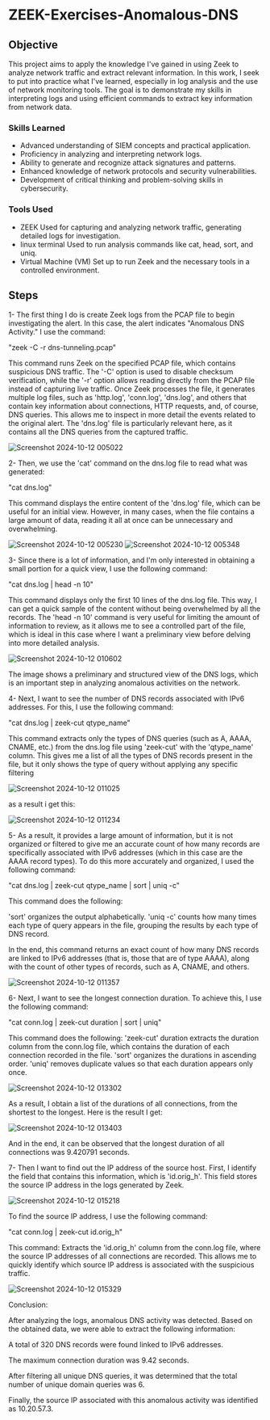 # ZEEK-Exercises-Anomalous-DNS

## Objective
This project aims to apply the knowledge I've gained in using Zeek to analyze network traffic and extract relevant information. In this work, I seek to put into practice what I've learned, especially in log analysis and the use of network monitoring tools. The goal is to demonstrate my skills in interpreting logs and using efficient commands to extract key information from network data.


### Skills Learned

- Advanced understanding of SIEM concepts and practical application.
- Proficiency in analyzing and interpreting network logs.
- Ability to generate and recognize attack signatures and patterns.
- Enhanced knowledge of network protocols and security vulnerabilities.
- Development of critical thinking and problem-solving skills in cybersecurity.

### Tools Used

- ZEEK Used for capturing and analyzing network traffic, generating detailed logs for investigation.
- linux terminal Used to run analysis commands like cat, head, sort, and uniq.
- Virtual Machine (VM) Set up to run Zeek and the necessary tools in a controlled environment.

## Steps
1- The first thing I do is create Zeek logs from the PCAP file to begin investigating the alert. In this case, the alert indicates "Anomalous DNS Activity." I use the command:

"zeek -C -r dns-tunneling.pcap"

This command runs Zeek on the specified PCAP file, which contains suspicious DNS traffic. The '-C' option is used to disable checksum verification, while the '-r' option allows reading directly from the PCAP file instead of capturing live traffic.
Once Zeek processes the file, it generates multiple log files, such as 'http.log', 'conn.log', 'dns.log', and others that contain key information about connections, HTTP requests, and, of course, DNS queries. This allows me to inspect in more detail the events related to the original alert. The 'dns.log' file is particularly relevant here, as it contains all the DNS queries from the captured traffic.

![Screenshot 2024-10-12 005022](https://github.com/user-attachments/assets/d7eb4099-6f2e-4128-976e-def8766ddc07)

2- Then, we use the 'cat' command on the dns.log file to read what was generated:

"cat dns.log"

This command displays the entire content of the 'dns.log' file, which can be useful for an initial view. However, in many cases, when the file contains a large amount of data, reading it all at once can be unnecessary and overwhelming.

![Screenshot 2024-10-12 005230](https://github.com/user-attachments/assets/3b3416a0-f4d7-45d9-91a9-0e1662c6a0d9)
![Screenshot 2024-10-12 005348](https://github.com/user-attachments/assets/3f44d5f6-d4dd-4304-864c-52a1578a0bf6)

3- Since there is a lot of information, and I'm only interested in obtaining a small portion for a quick view, I use the following command:

"cat dns.log | head -n 10"

This command displays only the first 10 lines of the dns.log file. This way, I can get a quick sample of the content without being overwhelmed by all the records. The 'head -n 10' command is very useful for limiting the amount of information to review, as it allows me to see a controlled part of the file, which is ideal in this case where I want a preliminary view before delving into more detailed analysis.

![Screenshot 2024-10-12 010602](https://github.com/user-attachments/assets/b866234c-4ade-46ea-afb9-20ccd058dff5)

The image shows a preliminary and structured view of the DNS logs, which is an important step in analyzing anomalous activities on the network.

4- Next, I want to see the number of DNS records associated with IPv6 addresses. For this, I use the following command:

"cat dns.log | zeek-cut qtype_name"

This command extracts only the types of DNS queries (such as A, AAAA, CNAME, etc.) from the dns.log file using 'zeek-cut' with the 'qtype_name' column. This gives me a list of all the types of DNS records present in the file, but it only shows the type of query without applying any specific filtering

![Screenshot 2024-10-12 011025](https://github.com/user-attachments/assets/c94bb93a-f17a-4005-babe-1c7381ed82e9)

as a result i get this:

![Screenshot 2024-10-12 011234](https://github.com/user-attachments/assets/1b4ae598-ce9c-41fd-9558-9d1396ea94a9)

5- As a result, it provides a large amount of information, but it is not organized or filtered to give me an accurate count of how many records are specifically associated with IPv6 addresses (which in this case are the AAAA record types). To do this more accurately and organized, I used the following command:

"cat dns.log | zeek-cut qtype_name | sort | uniq -c"

This command does the following:

'sort' organizes the output alphabetically.
'uniq -c' counts how many times each type of query appears in the file, grouping the results by each type of DNS record.

In the end, this command returns an exact count of how many DNS records are linked to IPv6 addresses (that is, those that are of type AAAA), along with the count of other types of records, such as A, CNAME, and others.

![Screenshot 2024-10-12 011357](https://github.com/user-attachments/assets/17bdf255-5087-4ae5-9d3a-3e7b15598557)

6- Next, I want to see the longest connection duration. To achieve this, I use the following command:

"cat conn.log | zeek-cut duration | sort | uniq"

This command does the following:
'zeek-cut' duration extracts the duration column from the conn.log file, which contains the duration of each connection recorded in the file.
'sort' organizes the durations in ascending order.
'uniq' removes duplicate values so that each duration appears only once.

![Screenshot 2024-10-12 013302](https://github.com/user-attachments/assets/f78fb71e-849b-4a5a-b1a2-0f3922e1ad60)

As a result, I obtain a list of the durations of all connections, from the shortest to the longest. Here is the result I get:

![Screenshot 2024-10-12 013403](https://github.com/user-attachments/assets/5354c64b-1269-4e9c-a00d-c681a4dbaa98)

And in the end, it can be observed that the longest duration of all connections was 9.420791 seconds.

7- Then I want to find out the IP address of the source host. First, I identify the field that contains this information, which is 'id.orig_h'. This field stores the source IP address in the logs generated by Zeek.

![Screenshot 2024-10-12 015218](https://github.com/user-attachments/assets/431b17cf-8ad3-4cc1-8e5c-83a8bfa59357)

To find the source IP address, I use the following command:

"cat conn.log | zeek-cut id.orig_h"

This command:
Extracts the 'id.orig_h' column from the conn.log file, where the source IP addresses of all connections are recorded.
This allows me to quickly identify which source IP address is associated with the suspicious traffic.

![Screenshot 2024-10-12 015329](https://github.com/user-attachments/assets/5783136e-53c7-4ed3-b5ff-9b715161690f)

Conclusion:

After analyzing the logs, anomalous DNS activity was detected. Based on the obtained data, we were able to extract the following information:

A total of 320 DNS records were found linked to IPv6 addresses.

The maximum connection duration was 9.42 seconds.

After filtering all unique DNS queries, it was determined that the total number of unique domain queries was 6.

Finally, the source IP associated with this anomalous activity was identified as 10.20.57.3.
